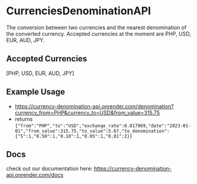 # CurrenciesDenominationAPI
The conversion between two currencies and the nearest denomination of the converted currency. Accepted currencies at the moment are PHP, USD, EUR, AUD, JPY. 

## Accepted Currencies 
[PHP, USD, EUR, AUD, JPY]

## Example Usage
* https://currency-denomination-api.onrender.com/denomination?currency_from=PHP&currency_to=USD&from_value=315.75
* returns ```{"from":"PHP","to":"USD","exchange_rate":0.017969,"date":"2023-01-01","from_value":315.75,"to_value":5.67,"to_denomination":{"5":1,"0.50":1,"0.10":1,"0.05":1,"0.01":2}}```

## Docs
check out our documentation here:
https://currency-denomination-api.onrender.com/docs